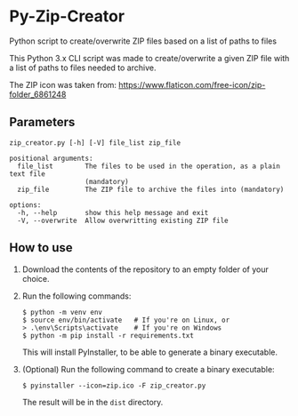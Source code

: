 # Py-Zip-Creator
Python script to create/overwrite ZIP files based on a list of paths to files

This Python 3.x CLI script was made to create/overwrite a given ZIP file with a list of paths to files needed to archive.

The ZIP icon was taken from: https://www.flaticon.com/free-icon/zip-folder_6861248

## Parameters

    zip_creator.py [-h] [-V] file_list zip_file
    
    positional arguments:
      file_list        The files to be used in the operation, as a plain text file
                       (mandatory)
      zip_file         The ZIP file to archive the files into (mandatory)
    
    options:
      -h, --help       show this help message and exit
      -V, --overwrite  Allow overwritting existing ZIP file

## How to use

1. Download the contents of the repository to an empty folder of your choice.
2. Run the following commands:

   ```
   $ python -m venv env
   $ source env/bin/activate   # If you're on Linux, or
   > .\env\Scripts\activate    # If you're on Windows
   $ python -m pip install -r requirements.txt
   ```

   This will install PyInstaller, to be able to generate a binary executable.
3. (Optional) Run the following command to create a binary executable:

   ```
   $ pyinstaller --icon=zip.ico -F zip_creator.py
   ```

   The result will be in the `dist` directory.
